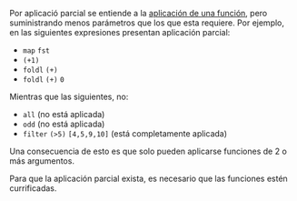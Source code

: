 Por aplicació parcial se entiende a la [aplicación de una función](aplicacion.html), pero suministrando menos parámetros que los que esta requiere. Por ejemplo, en las siguientes expresiones presentan aplicación parcial:

-   `map` `fst`
-   `(+1)`
-   `foldl` `(+)`
-   `foldl` `(+)` `0`

Mientras que las siguientes, no:

-   `all` (no está aplicada)
-   `odd` (no está aplicada)
-   `filter` `(>5)` `[4,5,9,10]` (está completamente aplicada)

Una consecuencia de esto es que solo pueden aplicarse funciones de 2 o más argumentos.

Para que la aplicación parcial exista, es necesario que las funciones estén currificadas.
